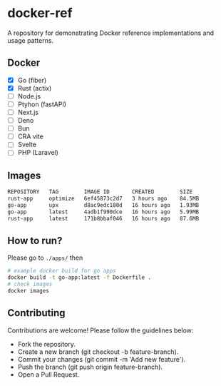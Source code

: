 # docker-ref

A repository for demonstrating Docker reference implementations and usage patterns.

## Docker

- [x] Go (fiber)
- [x] Rust (actix)
- [ ] Node.js
- [ ] Ptyhon (fastAPI)
- [ ] Next.js
- [ ] Deno
- [ ] Bun
- [ ] CRA vite
- [ ] Svelte
- [ ] PHP (Laravel)

## Images

```bash
REPOSITORY   TAG        IMAGE ID       CREATED        SIZE
rust-app     optimize   6ef45873c2d7   3 hours ago    84.5MB
go-app       upx        d8ac9edc180d   16 hours ago   1.93MB
go-app       latest     4adb1f990dce   16 hours ago   5.99MB
rust-app     latest     171b8bbaf046   16 hours ago   87.6MB
```

## How to run?

Please go to `./apps/` then

```bash
# example docker build for go apps
docker build -t go-app:latest -f Dockerfile .
# check images
docker images
```

## Contributing

Contributions are welcome! Please follow the guidelines below:

- Fork the repository.
- Create a new branch (git checkout -b feature-branch).
- Commit your changes (git commit -m 'Add new feature').
- Push the branch (git push origin feature-branch).
- Open a Pull Request.
